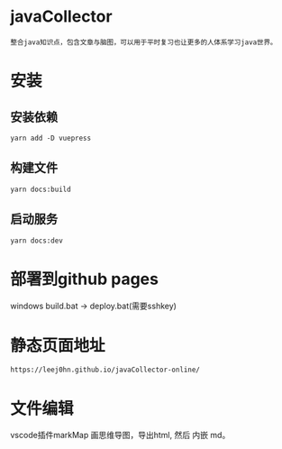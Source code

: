 # javaCollector
    整合java知识点，包含文章与脑图，可以用于平时复习也让更多的人体系学习java世界。

# 安装
   ## 安装依赖
    yarn add -D vuepress
   ## 构建文件
    yarn docs:build
   ## 启动服务
    yarn docs:dev

# 部署到github pages
  windows
  build.bat -> deploy.bat(需要sshkey)

# 静态页面地址
    https://leej0hn.github.io/javaCollector-online/
# 文件编辑
vscode插件markMap 画思维导图，导出html, 然后 内嵌 md。